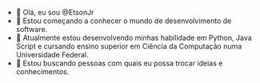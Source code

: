 - 👋 Olá, eu sou @EtsonJr
- 👀 Estou começando a conhecer o mundo de desenvolvimento de software.
- 🌱 Atualmente estou desenvolvendo minhas habilidade em Python, Java Script e cursando ensino superior em Ciência da Computação numa Universidade Federal.
- 💞️ Estou buscando pessoas com quais eu possa trocar ideias e conhecimentos.

<!---
EtsonJr/EtsonJr is a ✨ special ✨ repository because its `README.md` (this file) appears on your GitHub profile.
You can click the Preview link to take a look at your changes.
--->
 
